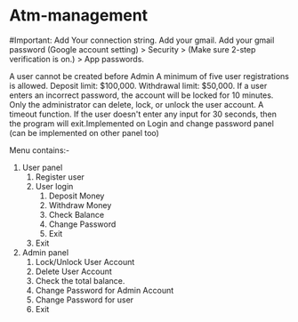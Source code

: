 # Atm-management
#Important:
Add Your connection string.
Add your gmail.
Add your gmail password (Google account setting) > Security > (Make sure 2-step verification is on.) > App passwords.

A user cannot be created before Admin
A minimum of five user registrations is allowed.
Deposit limit: $100,000.
Withdrawal limit: $50,000.
If a user enters an incorrect password, the account will be locked for 10 minutes.
Only the administrator can delete, lock, or unlock the user account.
A timeout function. If the user doesn't enter any input for 30 seconds, then the program will exit.Implemented on Login and change password panel (can be implemented on other panel too)


Menu contains:-
1. User panel
    1. Register user
    2. User login
        1. Deposit Money
        2. Withdraw Money
        3. Check Balance
        4. Change Password
        5. Exit
    4. Exit
2. Admin panel
   1.  Lock/Unlock User Account
   2.  Delete User Account
   3.  Check the total balance.
   4.  Change Password for Admin Account
   5.  Change Password for user
   6.  Exit
